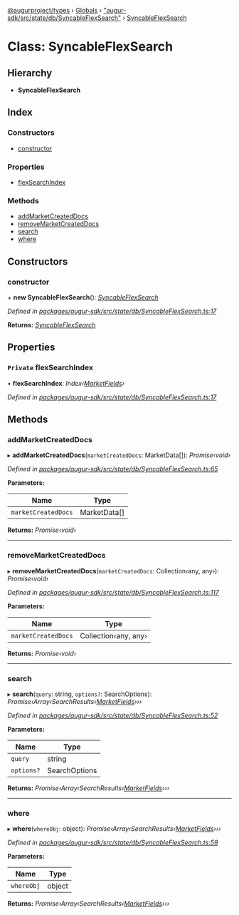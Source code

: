 [@augurproject/types](../README.md) › [Globals](../globals.md) › ["augur-sdk/src/state/db/SyncableFlexSearch"](../modules/_augur_sdk_src_state_db_syncableflexsearch_.md) › [SyncableFlexSearch](_augur_sdk_src_state_db_syncableflexsearch_.syncableflexsearch.md)

# Class: SyncableFlexSearch

## Hierarchy

* **SyncableFlexSearch**

## Index

### Constructors

* [constructor](_augur_sdk_src_state_db_syncableflexsearch_.syncableflexsearch.md#constructor)

### Properties

* [flexSearchIndex](_augur_sdk_src_state_db_syncableflexsearch_.syncableflexsearch.md#private-flexsearchindex)

### Methods

* [addMarketCreatedDocs](_augur_sdk_src_state_db_syncableflexsearch_.syncableflexsearch.md#addmarketcreateddocs)
* [removeMarketCreatedDocs](_augur_sdk_src_state_db_syncableflexsearch_.syncableflexsearch.md#removemarketcreateddocs)
* [search](_augur_sdk_src_state_db_syncableflexsearch_.syncableflexsearch.md#search)
* [where](_augur_sdk_src_state_db_syncableflexsearch_.syncableflexsearch.md#where)

## Constructors

###  constructor

\+ **new SyncableFlexSearch**(): *[SyncableFlexSearch](_augur_sdk_src_state_db_syncableflexsearch_.syncableflexsearch.md)*

*Defined in [packages/augur-sdk/src/state/db/SyncableFlexSearch.ts:17](https://github.com/AugurProject/augur/blob/88b6e76efb/packages/augur-sdk/src/state/db/SyncableFlexSearch.ts#L17)*

**Returns:** *[SyncableFlexSearch](_augur_sdk_src_state_db_syncableflexsearch_.syncableflexsearch.md)*

## Properties

### `Private` flexSearchIndex

• **flexSearchIndex**: *Index‹[MarketFields](../interfaces/_augur_sdk_src_state_db_syncableflexsearch_.marketfields.md)›*

*Defined in [packages/augur-sdk/src/state/db/SyncableFlexSearch.ts:17](https://github.com/AugurProject/augur/blob/88b6e76efb/packages/augur-sdk/src/state/db/SyncableFlexSearch.ts#L17)*

## Methods

###  addMarketCreatedDocs

▸ **addMarketCreatedDocs**(`marketCreatedDocs`: MarketData[]): *Promise‹void›*

*Defined in [packages/augur-sdk/src/state/db/SyncableFlexSearch.ts:65](https://github.com/AugurProject/augur/blob/88b6e76efb/packages/augur-sdk/src/state/db/SyncableFlexSearch.ts#L65)*

**Parameters:**

Name | Type |
------ | ------ |
`marketCreatedDocs` | MarketData[] |

**Returns:** *Promise‹void›*

___

###  removeMarketCreatedDocs

▸ **removeMarketCreatedDocs**(`marketCreatedDocs`: Collection‹any, any›): *Promise‹void›*

*Defined in [packages/augur-sdk/src/state/db/SyncableFlexSearch.ts:117](https://github.com/AugurProject/augur/blob/88b6e76efb/packages/augur-sdk/src/state/db/SyncableFlexSearch.ts#L117)*

**Parameters:**

Name | Type |
------ | ------ |
`marketCreatedDocs` | Collection‹any, any› |

**Returns:** *Promise‹void›*

___

###  search

▸ **search**(`query`: string, `options?`: SearchOptions): *Promise‹Array‹SearchResults‹[MarketFields](../interfaces/_augur_sdk_src_state_db_syncableflexsearch_.marketfields.md)›››*

*Defined in [packages/augur-sdk/src/state/db/SyncableFlexSearch.ts:52](https://github.com/AugurProject/augur/blob/88b6e76efb/packages/augur-sdk/src/state/db/SyncableFlexSearch.ts#L52)*

**Parameters:**

Name | Type |
------ | ------ |
`query` | string |
`options?` | SearchOptions |

**Returns:** *Promise‹Array‹SearchResults‹[MarketFields](../interfaces/_augur_sdk_src_state_db_syncableflexsearch_.marketfields.md)›››*

___

###  where

▸ **where**(`whereObj`: object): *Promise‹Array‹SearchResults‹[MarketFields](../interfaces/_augur_sdk_src_state_db_syncableflexsearch_.marketfields.md)›››*

*Defined in [packages/augur-sdk/src/state/db/SyncableFlexSearch.ts:59](https://github.com/AugurProject/augur/blob/88b6e76efb/packages/augur-sdk/src/state/db/SyncableFlexSearch.ts#L59)*

**Parameters:**

Name | Type |
------ | ------ |
`whereObj` | object |

**Returns:** *Promise‹Array‹SearchResults‹[MarketFields](../interfaces/_augur_sdk_src_state_db_syncableflexsearch_.marketfields.md)›››*
